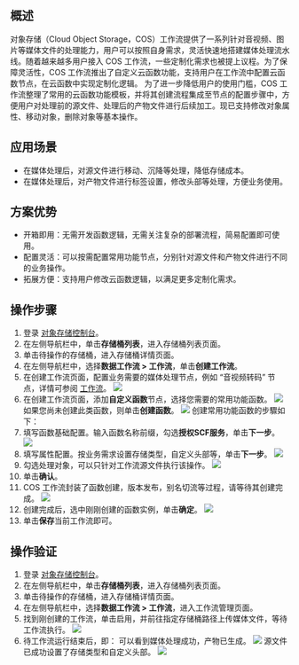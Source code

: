 ## 概述

对象存储（Cloud Object Storage，COS）工作流提供了一系列针对音视频、图片等媒体文件的处理能力，用户可以按照自身需求，灵活快速地搭建媒体处理流水线。随着越来越多用户接入 COS 工作流，一些定制化需求也被提上议程。为了保障灵活性，COS 工作流推出了自定义云函数功能，支持用户在工作流中配置云函数节点，在云函数中实现定制化逻辑。
为了进一步降低用户的使用门槛，COS 工作流整理了常用的云函数功能模板，并将其创建流程集成至节点的配置步骤中，方便用户对处理前的源文件、处理后的产物文件进行后续加工。现已支持修改对象属性、移动对象，删除对象等基本操作。

## 应用场景

- 在媒体处理后，对源文件进行移动、沉降等处理，降低存储成本。
- 在媒体处理后，对产物文件进行标签设置，修改头部等处理，方便业务使用。

## 方案优势

- 开箱即用：无需开发函数逻辑，无需关注复杂的部署流程，简易配置即可使用。
-  配置灵活：可以按需配置常用功能节点，分别针对源文件和产物文件进行不同的业务操作。
-  拓展方便：支持用户修改云函数逻辑，以满足更多定制化需求。

## 操作步骤

1. 登录 [对象存储控制台](https://console.cloud.tencent.com/cos5)。
2. 在左侧导航栏中，单击**存储桶列表**，进入存储桶列表页面。
3. 单击待操作的存储桶，进入存储桶详情页面。
4. 在左侧导航栏中，选择**数据工作流 > 工作流**，单击**创建工作流**。
5. 在创建工作流页面，配置业务需要的媒体处理节点，例如 “音视频转码” 节点，详情可参阅 [工作流](https://cloud.tencent.com/document/product/460/46488)。
![](https://qcloudimg.tencent-cloud.cn/raw/657be33bfeeafd549f1698f443417789.png)
6. 在创建工作流页面，添加**自定义函数**节点，选择您需要的常用功能函数。
![](https://qcloudimg.tencent-cloud.cn/raw/61fd324990852f1dc7d2cee40d99a453.png)
如果您尚未创建此类函数，则单击**创建函数**。
![](https://qcloudimg.tencent-cloud.cn/raw/4604984846b2a12738e9c7c08a06e880.png)
创建常用功能函数的步驟如下：
 1. 填写函数基础配置。输入函数名称前缀，勾选**授权SCF服务**，单击**下一步**。
 ![](https://qcloudimg.tencent-cloud.cn/raw/4a851f67a0e0dd2ba18a2910f87297b9.png)
 2. 填写属性配置。按业务需求设置存储类型，自定义头部等，单击**下一步**。
 ![](https://qcloudimg.tencent-cloud.cn/raw/1c05d750af8f78f0ff52c44e28107c6d.png)
 3. 勾选处理对象，可以只针对工作流源文件执行该操作。
 ![](https://qcloudimg.tencent-cloud.cn/raw/e49947b3b44f1b104fce08a1a5e642ff.png)
 4. 单击**确认**。
 5. COS 工作流封装了函数创建，版本发布，别名切流等过程，请等待其创建完成。
 ![](https://qcloudimg.tencent-cloud.cn/raw/f97003f6a59970a33646faf24278a2b3.png)
7. 创建完成后，选中刚刚创建的函数实例，单击**确定**。
 ![](https://qcloudimg.tencent-cloud.cn/raw/4d73d098d7afe4110d8b09ffa71db2d6.png)
8. 单击**保存**当前工作流即可。

## 操作验证

1. 登录 [对象存储控制台](https://console.cloud.tencent.com/cos5)。
2. 在左侧导航栏中，单击**存储桶列表**，进入存储桶列表页面。
3. 单击待操作的存储桶，进入存储桶详情页面。
4. 在左侧导航栏中，选择**数据工作流 > 工作流**，进入工作流管理页面。
5. 找到刚创建的工作流，单击启用，并前往指定存储桶路径上传媒体文件，等待工作流执行。
![](https://qcloudimg.tencent-cloud.cn/raw/dbad5130f4b39506c1cb43cd0a9fa2a9.png)
6. 待工作流运行结束后，即：
可以看到媒体处理成功，产物已生成。
![](https://qcloudimg.tencent-cloud.cn/raw/283c87398b2343003b440e129e7813f7.png)
源文件已成功设置了存储类型和自定义头部。
![](https://qcloudimg.tencent-cloud.cn/raw/ee7571fc2eefe6cdad802ac6ec881521.png)

